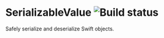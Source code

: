 # SerializableValue ![Build status](https://travis-ci.org/myobie/SerializableValue.svg?branch=master)

Safely serialize and deserialize Swift objects.


